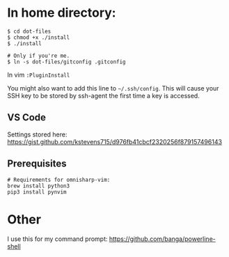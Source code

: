 # In home directory:
```
$ cd dot-files
$ chmod +x ./install
$ ./install

# Only if you're me.
$ ln -s dot-files/gitconfig .gitconfig
```

In vim `:PluginInstall`

You might also want to add this line to `~/.ssh/config`. This will cause your SSH key to
be stored by ssh-agent the first time a key is accessed.

## VS Code
Settings stored here: https://gist.github.com/kstevens715/d976fb41cbcf2320256f879157496143

## Prerequisites
```
# Requirements for omnisharp-vim:
brew install python3
pip3 install pynvim
```

# Other
I use this for my command prompt: https://github.com/banga/powerline-shell
